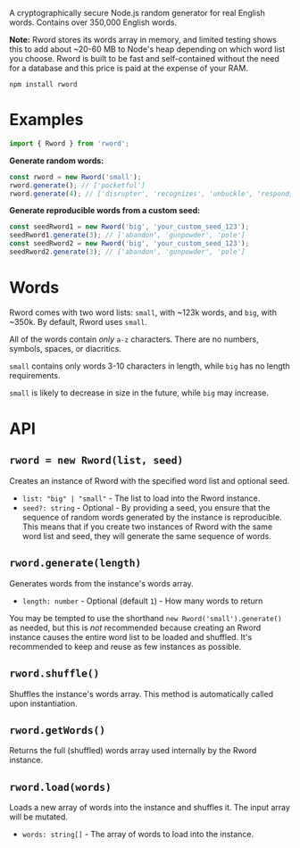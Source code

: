 A cryptographically secure Node.js random generator for real English words. Contains over 350,000 English words.

**Note:** Rword stores its words array in memory, and limited testing shows this to add about ~20-60 MB to Node's heap depending on which word list you choose. Rword is built to be fast and self-contained without the need for a database and this price is paid at the expense of your RAM.

```
npm install rword
```

# Examples

```ts
import { Rword } from 'rword';
```

**Generate random words:**

```ts
const rword = new Rword('small');
rword.generate(); // ['pocketful']
rword.generate(4); // ['disrupter', 'recognizes', 'unbuckle', 'responding']
```

**Generate reproducible words from a custom seed:**

```ts
const seedRword1 = new Rword('big', 'your_custom_seed_123');
seedRword1.generate(3); // ['abandon', 'gunpowder', 'pole']
const seedRword2 = new Rword('big', 'your_custom_seed_123');
seedRword2.generate(3); // ['abandon', 'gunpowder', 'pole']
```

# Words

Rword comes with two word lists: `small`, with ~123k words, and `big`, with ~350k. By default, Rword uses `small`.

All of the words contain _only_ `a-z` characters. There are no numbers, symbols, spaces, or diacritics.

`small` contains only words 3-10 characters in length, while `big` has no length requirements.

`small` is likely to decrease in size in the future, while `big` may increase.

# API

## `rword = new Rword(list, seed)`

Creates an instance of Rword with the specified word list and optional seed.

- `list: "big" | "small"` - The list to load into the Rword instance.
- `seed?: string` - Optional - By providing a seed, you ensure that the sequence of random words generated by the instance is reproducible. This means that if you create two instances of Rword with the same word list and seed, they will generate the same sequence of words.

## `rword.generate(length)`

Generates words from the instance's words array.

- `length: number` - Optional (default `1`) - How many words to return

You may be tempted to use the shorthand `new Rword('small').generate()` as needed, but this is _not_ recommended because creating an Rword instance causes the entire word list to be loaded and shuffled. It's recommended to keep and reuse as few instances as possible.

## `rword.shuffle()`

Shuffles the instance's words array. This method is automatically called upon instantiation.

## `rword.getWords()`

Returns the full (shuffled) words array used internally by the Rword instance.

## `rword.load(words)`

Loads a new array of words into the instance and shuffles it. The input array will be mutated.

- `words: string[]` - The array of words to load into the instance.
